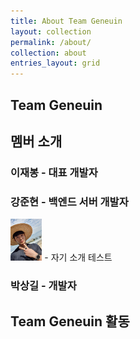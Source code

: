 ```yaml
---
title: About Team Geneuin
layout: collection
permalink: /about/
collection: about
entries_layout: grid
---
```


## Team Geneuin

## 멤버 소개
### 이재봉 - 대표 개발자

### 강준현 - 백엔드 서버 개발자
<div>
    <img src="/images/members/junhyunny.jpg" width="10%"/> 
    - 자기 소개 테스트
</div>


### 박상길 - 개발자

## Team Geneuin 활동
